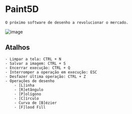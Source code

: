 # Paint5D
    O próximo software de desenho a revolucionar o mercado.

![image](https://user-images.githubusercontent.com/72534167/192916153-0b63eb65-26a1-4576-97a1-1b9d82e50f1c.png)

## Atalhos
    - Limpar a tela: CTRL + N
    - Salvar a imagem: CTRL + S
    - Encerrar execução: CTRL + Q
    - Interromper a operação em execução: ESC
    - Desfazer última operação: CTRL + Z
    - Operações de desenho
        - [L]inha
        - [R]etângulo
        - [P]olígono
        - [C]írculo
        - Curva de [B]ézier
        - [F]lood Fill
